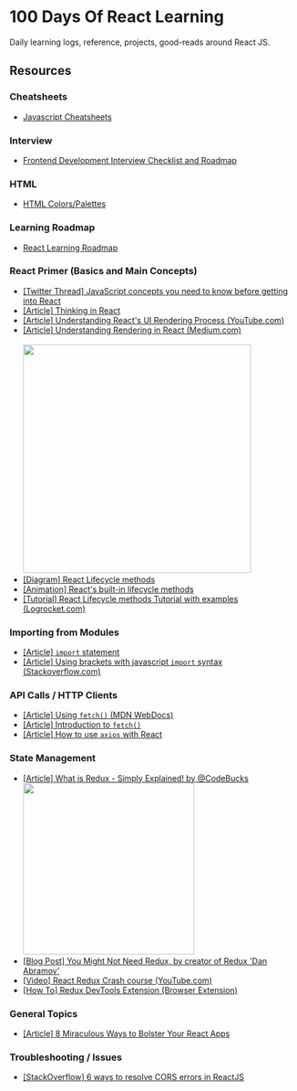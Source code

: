 # 100 Days Of React Learning
Daily learning logs, reference, projects, good-reads around React JS.


## Resources

  ### Cheatsheets
  * [Javascript Cheatsheets](https://www.linkedin.com/posts/sadanandpai_webdevelopment-javascript-webdevelopment-activity-6878911921370873856-4_jZ)

  ### Interview
  * [Frontend Development Interview Checklist and Roadmap](https://github.com/sadanandpai/frontend-learning-kit/blob/main/2022_FE_roadmap.pdf)

  ### HTML
  * [HTML Colors/Palettes](http://colrd.com/palette/24070/)

  ### Learning Roadmap
  * [React Learning Roadmap](https://roadmap.sh/react)

  ### React Primer (Basics and Main Concepts)
  * [[Twitter Thread] JavaScript concepts you need to know before getting into React](https://twitter.com/swastika0015/status/1482706720405213185)
  * [[Article] Thinking in React](https://reactjs.org/docs/thinking-in-react.html)
  * [[Article] Understanding React's UI Rendering Process (YouTube.com)](https://youtu.be/i793Qm6kv3U)
  * [[Article] Understanding Rendering in React (Medium.com)](https://dev.to/teo_garcia/understanding-rendering-in-react-i5i)
      <br><br><img src="https://raw.githubusercontent.com/donavon/hook-flow/master/hook-flow.png" width="400">
  * [[Diagram] React Lifecycle methods](https://projects.wojtekmaj.pl/react-lifecycle-methods-diagram/)
  * [[Animation] React's built-in lifecycle methods](https://www.linkedin.com/feed/update/urn:li:activity:6835813112130609152/)
  * [[Tutorial] React Lifecycle methods Tutorial with examples (Logrocket.com)](https://blog.logrocket.com/react-lifecycle-methods-tutorial-examples/)
  
  ### Importing from Modules
  * [[Article] `import` statement](https://developer.mozilla.org/en-US/docs/Web/JavaScript/Reference/Statements/import)
  * [[Article] Using brackets with javascript `import` syntax (Stackoverflow.com)](https://stackoverflow.com/questions/31096597/using-brackets-with-javascript-import-syntax)

  ### API Calls / HTTP Clients
  * [[Article] Using `fetch()` (MDN WebDocs)](https://developer.mozilla.org/en-US/docs/Web/API/Fetch_API/Using_Fetch)
  * [[Article] Introduction to `fetch()`](https://developers.google.com/web/updates/2015/03/introduction-to-fetch)
  * [[Article] How to use `axios` with React](https://www.freecodecamp.org/news/how-to-use-axios-with-react/)

  ### State Management
  * [[Article] What is Redux - Simply Explained! by @CodeBucks](https://dev.to/codebucks/what-is-redux-simply-explained-2ch7)
      <br><img src="https://res.cloudinary.com/practicaldev/image/fetch/s--jOQnnjvk--/c_limit%2Cf_auto%2Cfl_progressive%2Cq_66%2Cw_880/https://dev-to-uploads.s3.amazonaws.com/uploads/articles/y4l0u5umm0ex29hhnsrq.gif" width="300">
  * [[Blog Post] You Might Not Need Redux, by creator of Redux 'Dan Abramov'](https://medium.com/@dan_abramov/you-might-not-need-redux-be46360cf367)
  * [[Video] React Redux Crash course (YouTube.com)](https://www.youtube.com/watch?v=9jULHSe41ls)
  * [[How To] Redux DevTools Extension (Browser Extension)](https://github.com/zalmoxisus/redux-devtools-extension#13-use-redux-devtools-extension-package-from-npm)


### General Topics
* [[Article] 8 Miraculous Ways to Bolster Your React Apps](https://jsmanifest.com/8-miraculous-ways-to-bolster-your-react-apps/)

### Troubleshooting / Issues
* [[StackOverflow] 6 ways to resolve CORS errors in ReactJS](https://stackoverflow.com/questions/46337471/how-to-allow-cors-in-react-js)
